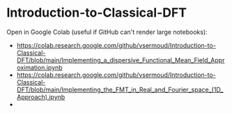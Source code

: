 # Introduction-to-Classical-DFT

Open in Google Colab (useful if GitHub can't render large notebooks):

* https://colab.research.google.com/github/vsermoud/Introduction-to-Classical-DFT/blob/main/Implementing_a_dispersive_Functional_Mean_Field_Approximation.ipynb
* https://colab.research.google.com/github/vsermoud/Introduction-to-Classical-DFT/blob/main/Implementing_the_FMT_in_Real_and_Fourier_space_(1D_Approach).ipynb
*
